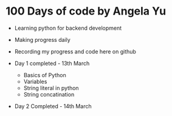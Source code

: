 # 100 Days of code by Angela Yu

- Learning python for backend development
- Making progress daily
- Recording my progress and code here on github

- Day 1 completed - 13th March
  - Basics of Python
  - Variables
  - String literal in python
  - String concatination
- Day 2 Completed - 14th March